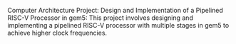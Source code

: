 Computer Architecture Project:
Design and Implementation of a Pipelined RISC-V Processor in gem5: This project involves designing and implementing a pipelined RISC-V processor with multiple stages in gem5 to achieve higher clock frequencies.
